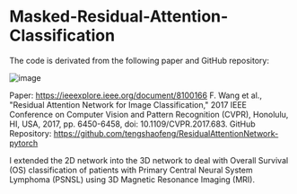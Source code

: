 # Masked-Residual-Attention-Classification

The code is derivated from the following paper and GitHub repository:

![image](https://github.com/SheZiyu/Unsupervised-Residual-Attention-Classification/assets/98766434/da1864b6-27e0-496d-ad98-3d1a9f9616f6)

Paper: https://ieeexplore.ieee.org/document/8100166 F. Wang et al., "Residual Attention Network for Image Classification," 2017 IEEE Conference on Computer Vision and Pattern Recognition (CVPR), Honolulu, HI, USA, 2017, pp. 6450-6458, doi: 10.1109/CVPR.2017.683. 
GitHub Repository: https://github.com/tengshaofeng/ResidualAttentionNetwork-pytorch

I extended the 2D network into the 3D network to deal with Overall Survival (OS) classification of patients with Primary Central Neural System Lymphoma (PSNSL) using 3D Magnetic Resonance Imaging (MRI). 
